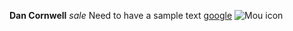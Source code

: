 **Dan Cornwell**
*sale*
    Need to have a sample text
[google](https://www.google.com)
![Mou icon](http://25.io/mou/Mou_128.png)
